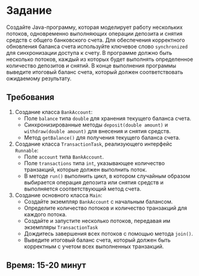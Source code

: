 # Задание
Создайте Java-программу, которая моделирует работу нескольких потоков, одновременно выполняющих операции депозита и снятия средств с общего банковского счета. Для обеспечения корректного обновления баланса счета используйте ключевое слово ```synchronized``` для синхронизации доступа к счету. В программе должно быть несколько потоков, каждый из которых будет выполнять определенное количество депозитов и снятий. В конце выполнения программы выведите итоговый баланс счета, который должен соответствовать ожидаемому результату.

## Требования

1. Создание класса ```BankAccount```:
    - Поле ```balance``` типа ```double``` для хранения текущего баланса счета.
    - Синхронизированные методы ```deposit(double amount)``` и ```withdraw(double amount)``` для внесения и снятия средств.
    - Метод ```getBalance()``` для получения текущего баланса счета.
2. Создание класса ```TransactionTask```, реализующего интерфейс ```Runnable```:
    - Поле ```account``` типа ```BankAccount```.
    - Поле ```transactions``` типа ```int```, указывающее количество транзакций, которые должен выполнить поток.
    - В методе ```run()``` выполнить цикл, в котором случайным образом выбирается операция депозита или снятия средств и выполняется соответствующий метод счета.
3. Создание основного класса ```Main```:
    - Создайте экземпляр ```BankAccount``` с начальным балансом.
    - Определите количество потоков и количество транзакций для каждого потока.
    - Создайте и запустите несколько потоков, передавая им экземпляры ```TransactionTask```
    - Дождитесь завершения всех потоков с помощью метода ```join()```.
    - Выведите итоговый баланс счета, который должен быть корректным с учетом всех выполненных транзакций.

## Время: 15-20 минут

